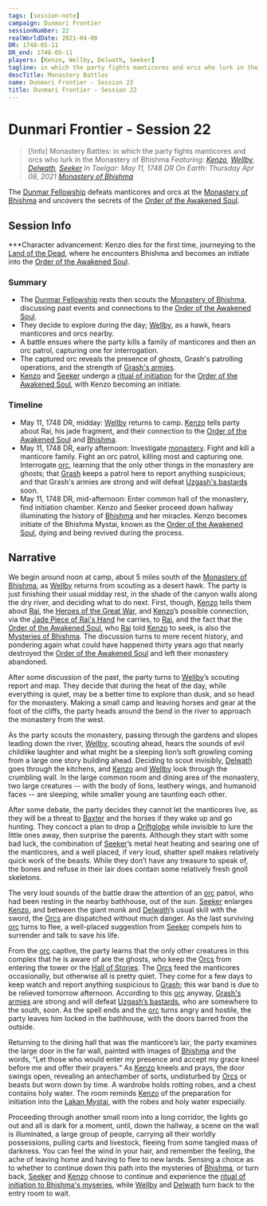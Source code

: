 ```yaml
---
tags: [session-note]
campaign: Dunmari Frontier
sessionNumber: 22
realWorldDate: 2021-04-08
DR: 1748-05-11
DR_end: 1748-05-11
players: [Kenzo, Wellby, Delwath, Seeker]
tagline: in which the party fights manticores and orcs who lurk in the Monastery of Bhishma
descTitle: Monastery Battles
name: Dunmari Frontier - Session 22
title: Dunmari Frontier - Session 22
---
```

# Dunmari Frontier - Session 22

>[!info] Monastery Battles: in which the party fights manticores and orcs who lurk in the Monastery of Bhishma
> *Featuring: [Kenzo](<../../../people/pcs/dunmar-fellowship/kenzo.md>), [Wellby](<../../../people/pcs/dunmar-fellowship/wellby.md>), [Delwath](<../../../people/pcs/dunmar-fellowship/delwath.md>), [Seeker](<../../../people/pcs/dunmar-fellowship/seeker.md>)*
> *In Taelgar: May 11, 1748 DR*
> *On Earth: Thursday Apr 08, 2021*
> *[Monastery of Bhishma](<../../../gazetteer/greater-dunmar/dunmari-basin/monastery-of-bhishma.md>)*

The [Dunmar Fellowship](<../../../people/pcs/dunmar-fellowship/dunmar-fellowship.md>) defeats manticores and orcs at the [Monastery of Bhishma](<../../../gazetteer/greater-dunmar/dunmari-basin/monastery-of-bhishma.md>) and uncovers the secrets of the [Order of the Awakened Soul](<../../../groups/dunmari-mystery-cults/order-of-the-awakened-soul.md>).
## Session Info

***Character advancement: Kenzo dies for the first time, journeying to the [Land of the Dead](<../../../cosmology/multiverse/spiritual-realms/land-of-the-dead.md>), where he encounters Bhishma and becomes an initiate into the [Order of the Awakened Soul](<../../../groups/dunmari-mystery-cults/order-of-the-awakened-soul.md>). 
### Summary
- The [Dunmar Fellowship](<../../../people/pcs/dunmar-fellowship/dunmar-fellowship.md>) rests then scouts the [Monastery of Bhishma](<../../../gazetteer/greater-dunmar/dunmari-basin/monastery-of-bhishma.md>), discussing past events and connections to the [Order of the Awakened Soul](<../../../groups/dunmari-mystery-cults/order-of-the-awakened-soul.md>).
- They decide to explore during the day; [Wellby](<../../../people/pcs/dunmar-fellowship/wellby.md>), as a hawk, hears manticores and orcs nearby.
- A battle ensues where the party kills a family of manticores and then an orc patrol, capturing one for interrogation.
- The captured orc reveals the presence of ghosts, Grash's patrolling operations, and the strength of [Grash's armies](<../../../groups/orc-hordes/grash-s-horde.md>).
- [Kenzo](<../../../people/pcs/dunmar-fellowship/kenzo.md>) and [Seeker](<../../../people/pcs/dunmar-fellowship/seeker.md>) undergo a [ritual of initiation](<../dreams-and-visions/order-of-the-awakened-soul-initiation.md>) for the [Order of the Awakened Soul](<../../../groups/dunmari-mystery-cults/order-of-the-awakened-soul.md>), with Kenzo becoming an initiate.

### Timeline
- May 11, 1748 DR, midday: [Wellby](<../../../people/pcs/dunmar-fellowship/wellby.md>) returns to camp. [Kenzo](<../../../people/pcs/dunmar-fellowship/kenzo.md>) tells party about Rai, his jade fragment, and their connection to the [Order of the Awakened Soul](<../../../groups/dunmari-mystery-cults/order-of-the-awakened-soul.md>) and [Bhishma](<../../../cosmology/gods/incorporeal-gods/dunmari-pantheon/bhishma.md>).
- May 11, 1748 DR, early afternoon: Investigate [monastery](<../../../gazetteer/greater-dunmar/dunmari-basin/monastery-of-bhishma.md>). Fight and kill a manticore family. Fight an orc patrol, killing most and capturing one. Interrogate [orc](<../../../species/children-of-the-embodied-gods/orcs/orcs.md>), learning that the only other things in the monastery are ghosts; that [Grash](<../../../people/other-nonhumans/grash.md>) keeps a patrol here to report anything suspicious; and that Grash's armies are strong and will defeat [Uzgash's bastards](<../../../groups/orc-hordes/people-of-the-rainbow.md>) soon. 
- May 11, 1748 DR, mid-afternoon: Enter common hall of the monastery, find initiation chamber. Kenzo and Seeker proceed down hallway illuminating the history of [Bhishma](<../../../cosmology/gods/incorporeal-gods/dunmari-pantheon/bhishma.md>) and her miracles. Kenzo becomes initiate of the Bhishma Mystai, known as the [Order of the Awakened Soul](<../../../groups/dunmari-mystery-cults/order-of-the-awakened-soul.md>), dying and being revived during the process. 


## Narrative
We begin around noon at camp, about 5 miles south of the [Monastery of Bhishma](<../../../gazetteer/greater-dunmar/dunmari-basin/monastery-of-bhishma.md>), as [Wellby](<../../../people/pcs/dunmar-fellowship/wellby.md>) returns from scouting as a desert hawk. The party is just finishing their usual midday rest, in the shade of the canyon walls along the dry river, and deciding what to do next. First, though, [Kenzo](<../../../people/pcs/dunmar-fellowship/kenzo.md>) tells them about [Rai](<../../../people/pcs/great-war/rai.md>), the [Heroes of the Great War](<../../../people/pcs/great-war/heroes-of-the-great-war.md>), and [Kenzo](<../../../people/pcs/dunmar-fellowship/kenzo.md>)’s possible connection, via the [Jade Piece of Rai's Hand](<../treasure/notable-items/jade-piece-of-rai-s-hand.md>) he carries, to [Rai](<../../../people/pcs/great-war/rai.md>), and the fact that the [Order of the Awakened Soul](<../../../groups/dunmari-mystery-cults/order-of-the-awakened-soul.md>), who [Rai](<../../../people/pcs/great-war/rai.md>) told [Kenzo](<../../../people/pcs/dunmar-fellowship/kenzo.md>) to seek, is also the [Mysteries of Bhishma](<../../../groups/dunmari-mystery-cults/order-of-the-awakened-soul.md>). The discussion turns to more recent history, and pondering again what could have happened thirty years ago that nearly destroyed the [Order of the Awakened Soul](<../../../groups/dunmari-mystery-cults/order-of-the-awakened-soul.md>) and left their monastery abandoned. 

After some discussion of the past, the party turns to [Wellby](<../../../people/pcs/dunmar-fellowship/wellby.md>)’s scouting report and map. They decide that during the heat of the day, while everything is quiet, may be a better time to explore than dusk, and so head for the monastery. Making a small camp and leaving horses and gear at the foot of the cliffs, the party heads around the bend in the river to approach the monastery from the west. 

As the party scouts the monastery, passing through the gardens and slopes leading down the river, [Wellby](<../../../people/pcs/dunmar-fellowship/wellby.md>), scouting ahead, hears the sounds of evil childlike laughter and what might be a sleeping lion’s soft growling coming from a large one story building ahead. Deciding to scout invisibly, [Delwath](<../../../people/pcs/dunmar-fellowship/delwath.md>) goes through the kitchens, and [Kenzo](<../../../people/pcs/dunmar-fellowship/kenzo.md>) and [Wellby](<../../../people/pcs/dunmar-fellowship/wellby.md>) look through the crumbling wall. In the large common room and dining area of the monastery, two large creatures -- with the body of lions, leathery wings, and humanoid faces -- are sleeping, while smaller young are taunting each other. 

After some debate, the party decides they cannot let the manticores live, as they will be a threat to [Baxter](<../../../people/pcs/dunmar-fellowship/companions/baxter.md>) and the horses if they wake up and go hunting. They concoct a plan to drop a [Driftglobe](<../../../things/magic-items/dwarven-driftglobe.md>) while invisible to lure the little ones away, then surprise the parents. Although they start with some bad luck, the combination of [Seeker](<../../../people/pcs/dunmar-fellowship/seeker.md>)’s metal heat heating and searing one of the manticores, and a well placed, if very loud, shatter spell makes relatively quick work of the beasts. While they don’t have any treasure to speak of, the bones and refuse in their lair does contain some relatively fresh gnoll skeletons. 

The very loud sounds of the battle draw the attention of an [orc](<../../../species/children-of-the-embodied-gods/orcs/orcs.md>) patrol, who had been resting in the nearby bathhouse, out of the sun. [Seeker](<../../../people/pcs/dunmar-fellowship/seeker.md>) enlarges [Kenzo](<../../../people/pcs/dunmar-fellowship/kenzo.md>), and between the giant monk and [Delwath](<../../../people/pcs/dunmar-fellowship/delwath.md>)’s usual skill with the sword, the [Orcs](<../../../species/children-of-the-embodied-gods/orcs/orcs.md>) are dispatched without much danger. As the last surviving [orc](<../../../species/children-of-the-embodied-gods/orcs/orcs.md>) turns to flee, a well-placed suggestion from [Seeker](<../../../people/pcs/dunmar-fellowship/seeker.md>) compels him to surrender and talk to save his life. 

From the [orc](<../../../species/children-of-the-embodied-gods/orcs/orcs.md>) captive, the party learns that the only other creatures in this complex that he is aware of are the ghosts, who keep the [Orcs](<../../../species/children-of-the-embodied-gods/orcs/orcs.md>) from entering the tower or the [Hall of Stories](<../../../gazetteer/greater-dunmar/dunmari-basin/hall-of-stories.md>). The [Orcs](<../../../species/children-of-the-embodied-gods/orcs/orcs.md>) feed the manticores occasionally, but otherwise all is pretty quiet. They come for a few days to keep watch and report anything suspicious to [Grash](<../../../people/other-nonhumans/grash.md>); this war band is due to be relieved tomorrow afternoon. According to this [orc](<../../../species/children-of-the-embodied-gods/orcs/orcs.md>) anyway, [Grash's armies](<../../../groups/orc-hordes/grash-s-horde.md>) are strong and will defeat [Uzgash’s bastards](<../../../groups/orc-hordes/people-of-the-rainbow.md>), who are somewhere to the south, soon. As the spell ends and the [orc](<../../../species/children-of-the-embodied-gods/orcs/orcs.md>) turns angry and hostile, the party leaves him locked in the bathhouse, with the doors barred from the outside.

Returning to the dining hall that was the manticore’s lair, the party examines the large door in the far wall, painted with images of [Bhishma](<../../../cosmology/gods/incorporeal-gods/dunmari-pantheon/bhishma.md>) and the words, “Let those who would enter my presence and accept my grace kneel before me and offer their prayers.” As [Kenzo](<../../../people/pcs/dunmar-fellowship/kenzo.md>) kneels and prays, the door swings open, revealing an antechamber of sorts, undisturbed by [Orcs](<../../../species/children-of-the-embodied-gods/orcs/orcs.md>) or beasts but worn down by time. A wardrobe holds rotting robes, and a chest contains holy water. The room reminds [Kenzo](<../../../people/pcs/dunmar-fellowship/kenzo.md>) of the preparation for initiation into the [Lakan Mystai](<../../../groups/dunmari-mystery-cults/lakan-mystai.md>), with the robes and holy water especially. 

Proceeding through another small room into a long corridor, the lights go out and all is dark for a moment, until, down the hallway, a scene on the wall is illuminated, a large group of people, carrying all their worldly possessions, pulling carts and livestock, fleeing from some tangled mass of darkness. You can feel the wind in your hair, and remember the feeling, the ache of leaving home and having to flee to new lands. Sensing a choice as to whether to continue down this path into the mysteries of [Bhishma](<../../../cosmology/gods/incorporeal-gods/dunmari-pantheon/bhishma.md>), or turn back, [Seeker](<../../../people/pcs/dunmar-fellowship/seeker.md>) and [Kenzo](<../../../people/pcs/dunmar-fellowship/kenzo.md>) choose to continue and experience the [ritual of initiation to Bhishma's myseries](<../dreams-and-visions/order-of-the-awakened-soul-initiation.md>), while [Wellby](<../../../people/pcs/dunmar-fellowship/wellby.md>) and [Delwath](<../../../people/pcs/dunmar-fellowship/delwath.md>) turn back to the entry room to wait.
